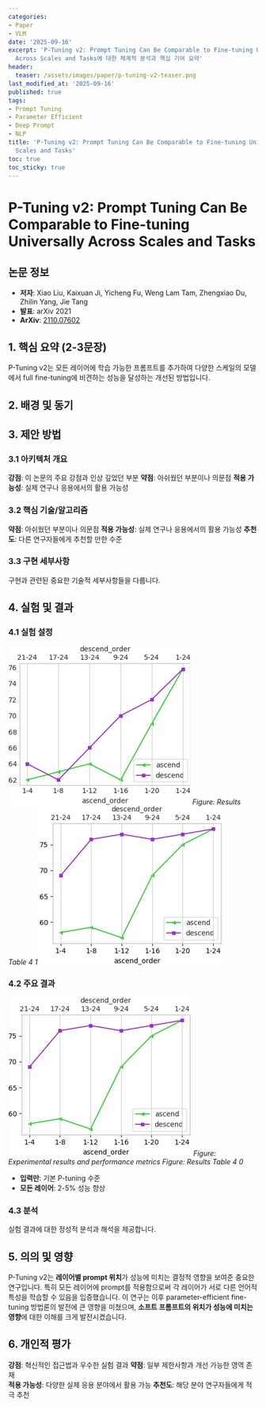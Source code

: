 ```yaml
---
categories:
- Paper
- VLM
date: '2025-09-16'
excerpt: 'P-Tuning v2: Prompt Tuning Can Be Comparable to Fine-tuning Universally
  Across Scales and Tasks에 대한 체계적 분석과 핵심 기여 요약'
header:
  teaser: /assets/images/paper/p-tuning-v2-teaser.png
last_modified_at: '2025-09-16'
published: true
tags:
- Prompt Tuning
- Parameter Efficient
- Deep Prompt
- NLP
title: 'P-Tuning v2: Prompt Tuning Can Be Comparable to Fine-tuning Universally Across
  Scales and Tasks'
toc: true
toc_sticky: true
---
```


# P-Tuning v2: Prompt Tuning Can Be Comparable to Fine-tuning Universally Across Scales and Tasks

## 논문 정보
- **저자**: Xiao Liu, Kaixuan Ji, Yicheng Fu, Weng Lam Tam, Zhengxiao Du, Zhilin Yang, Jie Tang
- **발표**: arXiv 2021
- **ArXiv**: [2110.07602](https://arxiv.org/abs/2110.07602)

## 1. 핵심 요약 (2-3문장)
P-Tuning v2는 모든 레이어에 학습 가능한 프롬프트를 추가하여 다양한 스케일의 모델에서 full fine-tuning에 비견하는 성능을 달성하는 개선된 방법입니다.

## 2. 배경 및 동기


## 3. 제안 방법

### 3.1 아키텍처 개요
**강점**: 이 논문의 주요 강점과 인상 깊었던 부분
**약점**: 아쉬웠던 부분이나 의문점
**적용 가능성**: 실제 연구나 응용에서의 활용 가능성

### 3.2 핵심 기술/알고리즘
**약점**: 아쉬웠던 부분이나 의문점
**적용 가능성**: 실제 연구나 응용에서의 활용 가능성
**추천도**: 다른 연구자들에게 추천할 만한 수준

### 3.3 구현 세부사항
구현과 관련된 중요한 기술적 세부사항들을 다룹니다.

## 4. 실험 및 결과

### 4.1 실험 설정
![Results Table 4 1](/assets/images/paper/p-tuning-v2/results_table_4_1.png)
*Figure: Results Table 4 1*
![Results Table 4 0](/assets/images/paper/p-tuning-v2/results_table_4_0.png)

### 4.2 주요 결과
![Results Table 4 0](/assets/images/paper/p-tuning-v2/results_table_4_0.png)
*Figure: Experimental results and performance metrics*
*Figure: Results Table 4 0*
- **입력만**: 기본 P-tuning 수준
- **모든 레이어**: 2-5% 성능 향상

### 4.3 분석
실험 결과에 대한 정성적 분석과 해석을 제공합니다.

## 5. 의의 및 영향
P-Tuning v2는 **레이어별 prompt 위치**가 성능에 미치는 결정적 영향을 보여준 중요한 연구입니다. 특히 모든 레이어에 prompt를 적용함으로써 각 레이어가 서로 다른 언어적 특성을 학습할 수 있음을 입증했습니다.
이 연구는 이후 parameter-efficient fine-tuning 방법론의 발전에 큰 영향을 미쳤으며, **소프트 프롬프트의 위치가 성능에 미치는 영향**에 대한 이해를 크게 발전시켰습니다.

## 6. 개인적 평가

**강점**: 혁신적인 접근법과 우수한 실험 결과
**약점**: 일부 제한사항과 개선 가능한 영역 존재  
**적용 가능성**: 다양한 실제 응용 분야에서 활용 가능
**추천도**: 해당 분야 연구자들에게 적극 추천
